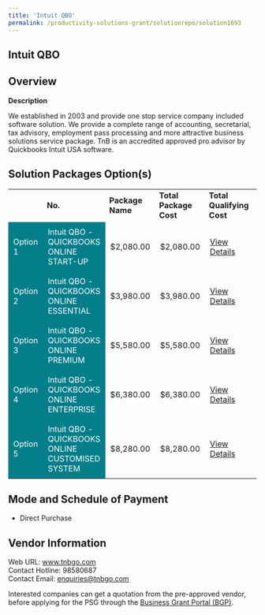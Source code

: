 ```yaml
---
title: 'Intuit QBO'
permalink: /productivity-solutions-grant/solutionrepo/solution1693
---
```


## Intuit QBO

## Overview

**Description**

We established in 2003 and provide one stop service company included software solution. We provide a complete range of accounting, secretarial, tax advisory, employment pass processing and more attractive business solutions service package. TnB is an accredited approved pro advisor by Quickbooks Intuit USA software.

## Solution Packages Option(s)

<table>
<th>
<td><b>No.</b></td>
<td><b>Package Name</b></td>
<td><b>Total Package Cost</b></td>
<td><b>Total Qualifying Cost</b></td>
<td><b>Solution Details</b></td>
</th>
<tr>
<td style='padding: 10px; background-color: #037E8A; color: #FFFFFF;'>Option 1</td>
<td style='padding: 10px; background-color: #037E8A; color: #FFFFFF;'>Intuit QBO - QUICKBOOKS ONLINE START-UP</td>
<td style='padding: 10px;'>$2,080.00</td>
<td style='padding: 10px;'>$2,080.00</td>
<td style='padding: 10px;'><a href='https://www.gobusiness.gov.sg/images/psg/Desensitised_TNB_GLOBAL_20200356_Annex_3_Part_1.pdf' target='_blank'>View Details</a></td>
</tr>
<tr>
<td style='padding: 10px; background-color: #037E8A; color: #FFFFFF;'>Option 2</td>
<td style='padding: 10px; background-color: #037E8A; color: #FFFFFF;'>Intuit QBO - QUICKBOOKS ONLINE  ESSENTIAL</td>
<td style='padding: 10px;'>$3,980.00</td>
<td style='padding: 10px;'>$3,980.00</td>
<td style='padding: 10px;'><a href='https://www.gobusiness.gov.sg/images/psg/Desensitised_TNB_GLOBAL_20200356_Annex_3_Part_2.pdf' target='_blank'>View Details</a></td>
</tr>
<tr>
<td style='padding: 10px; background-color: #037E8A; color: #FFFFFF;'>Option 3</td>
<td style='padding: 10px; background-color: #037E8A; color: #FFFFFF;'>Intuit QBO - QUICKBOOKS ONLINE  PREMIUM</td>
<td style='padding: 10px;'>$5,580.00</td>
<td style='padding: 10px;'>$5,580.00</td>
<td style='padding: 10px;'><a href='https://www.gobusiness.gov.sg/images/psg/Desensitised_TNB_GLOBAL_20200356_Annex_3_Part_3.pdf' target='_blank'>View Details</a></td>
</tr>
<tr>
<td style='padding: 10px; background-color: #037E8A; color: #FFFFFF;'>Option 4</td>
<td style='padding: 10px; background-color: #037E8A; color: #FFFFFF;'>Intuit QBO - QUICKBOOKS ONLINE  ENTERPRISE</td>
<td style='padding: 10px;'>$6,380.00</td>
<td style='padding: 10px;'>$6,380.00</td>
<td style='padding: 10px;'><a href='https://www.gobusiness.gov.sg/images/psg/Desensitised_TNB_GLOBAL_20200356_Annex_3_Part_4.pdf' target='_blank'>View Details</a></td>
</tr>
<tr>
<td style='padding: 10px; background-color: #037E8A; color: #FFFFFF;'>Option 5</td>
<td style='padding: 10px; background-color: #037E8A; color: #FFFFFF;'>Intuit QBO - QUICKBOOKS ONLINE CUSTOMISED SYSTEM</td>
<td style='padding: 10px;'>$8,280.00</td>
<td style='padding: 10px;'>$8,280.00</td>
<td style='padding: 10px;'><a href='https://www.gobusiness.gov.sg/images/psg/Desensitised_TNB_GLOBAL_20200356_Annex_3_Part_5.pdf' target='_blank'>View Details</a></td>
</tr>
</table>

## Mode and Schedule of Payment

 - Direct Purchase

## Vendor Information

 Web URL: www.tnbgo.com <br>Contact Hotline: 98580687 <br>Contact Email: enquiries@tnbgo.com <br>

Interested companies can get a quotation from the pre-approved vendor, before applying for the PSG through the <a href='https://www.businessgrants.gov.sg/' target='_blank' rel='noopener'>Business Grant Portal (BGP)</a>.

<script src="/jquery/resize-tables.js"></script>
